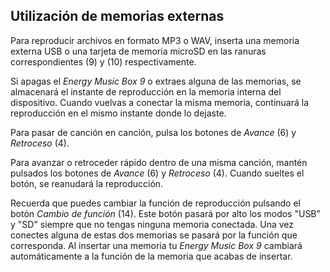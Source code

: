 ## Utilización de memorias externas

Para reproducir archivos en formato MP3 o WAV, inserta una memoria externa USB o una tarjeta de memoria microSD en las ranuras correspondientes (9) y (10) respectivamente.

Si apagas el *Energy Music Box 9* o extraes alguna de las memorias, se almacenará el instante de reproducción en la memoria interna del dispositivo. Cuando vuelvas a conectar la misma memoria, continuará la reproducción en el mismo instante donde lo dejaste.

Para pasar de canción en canción, pulsa los botones de *Avance* (6) y *Retroceso* (4). 

Para avanzar o retroceder rápido dentro de una misma canción, mantén pulsados los botones de *Avance* (6) y *Retroceso* (4). Cuando sueltes el botón, se reanudará la reproducción.

Recuerda que puedes cambiar la función de reproducción pulsando el botón *Cambio de función* (14). Este botón pasará por alto los modos "USB" y "SD" siempre que no tengas ninguna memoria conectada. Una vez conectes alguna de estas dos memorias se pasará por la función que corresponda. Al insertar una memoria tu *Energy Music Box 9* cambiará automáticamente a la función de la memoria que acabas de insertar.

